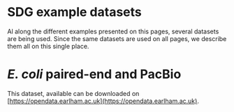# SDG example datasets

Al along the different examples presented on this pages, several datasets are being used. Since the same datasets are used on all pages, we describe them all on this single place.

# *E. coli* paired-end and PacBio

This dataset, available can be downloaded on [https://opendata.earlham.ac.uk](https://opendata.earlham.ac.uk).

